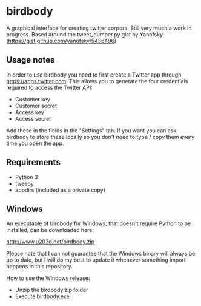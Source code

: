 # birdbody
A graphical interface for creating twitter corpora. Still very much a work in progress.
Based around the tweet_dumper.py gist by Yanofsky (https://gist.github.com/yanofsky/5436496)

## Usage notes ##
In order to use birdbody you need to first create a Twitter app through https://apps.twitter.com.
This allows you to generate the four credentials required to access the Twitter API:
 
 * Customer key
 * Customer secret
 * Access key
 * Access secret

Add these in the fields in the "Settings" tab. If you want you can ask birdbody to store these locally so you don't need to
type / copy them every time you open the app.

## Requirements ##
  * Python 3
  * tweepy
  * appdirs (included as a private copy)


## Windows ##
An executable of birdbody for Windows, that doesn't require Python to be installed, can be downloaded here:

http://www.u203d.net/birdbody.zip

Please note that I can not guarantee that the Windows binary will always be up to date, but I will do my best to update it
whenever something import happens in this repository.

How to use the Windows release:

 * Unzip the birdbody.zip folder
 * Execute birdbody.exe
